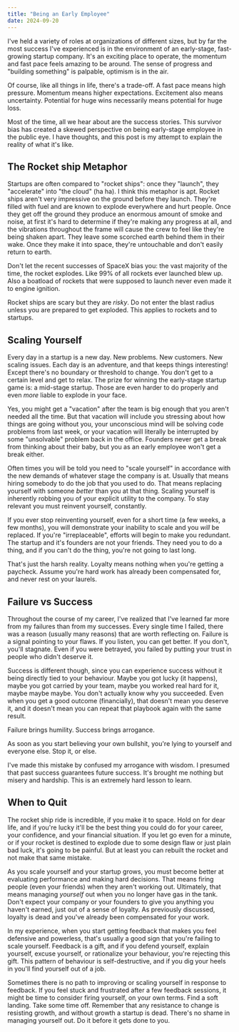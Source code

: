 ```yaml
---
title: "Being an Early Employee"
date: 2024-09-20
---
```


I've held a variety of roles at organizations of different sizes, but by far the most success I've experienced is in the environment of an early-stage, fast-growing startup company. It's an exciting place to operate, the momentum and fast pace feels amazing to be around. The sense of progress and "building something" is palpable, optimism is in the air.

Of course, like all things in life, there's a trade-off. A fast pace means high pressure. Momentum means higher expectations. Excitement also means uncertainty. Potential for huge wins necessarily means potential for huge loss.

Most of the time, all we hear about are the success stories. This survivor bias has created a skewed perspective on being early-stage employee in the public eye. I have thoughts, and this post is my attempt to explain the reality of what it's like.

## The Rocket ship Metaphor

Startups are often compared to "rocket ships": once they "launch", they "accelerate" into "the cloud" (ha ha). I think this metaphor is apt. Rocket ships aren't very impressive on the ground before they launch. They're filled with fuel and are known to explode everywhere and hurt people. Once they get off the ground they produce an enormous amount of smoke and noise, at first it's hard to determine if they're making any progress at all, and the vibrations throughout the frame will cause the crew to feel like they're being shaken apart. They leave some scorched earth behind them in their wake. Once they make it into space, they're untouchable and don't easily return to earth.

Don't let the recent successes of SpaceX bias you: the vast majority of the time, the rocket explodes. Like 99% of all rockets ever launched blew up. Also a boatload of rockets that were supposed to launch never even made it to engine ignition.

Rocket ships are scary but they are *risky*. Do not enter the blast radius unless you are prepared to get exploded. This applies to rockets and to startups.

## Scaling Yourself

Every day in a startup is a new day. New problems. New customers. New scaling issues. Each day is an adventure, and that keeps things interesting! Except there's no boundary or threshold to change. You don't get to a certain level and get to relax. The prize for winning the early-stage startup game is: a mid-stage startup. Those are even harder to do properly and even *more* liable to explode in your face.

Yes, you might get a "vacation" after the team is big enough that you aren't needed all the time. But that vacation will include you stressing about how things are going without you, your unconscious mind will be solving code problems from last week, or your vacation will literally be interrupted by some "unsolvable" problem back in the office. Founders never get a break from thinking about their baby, but you as an early employee won't get a break either.

Often times you will be told you need to "scale yourself" in accordance with the new demands of whatever stage the company is at. Usually that means hiring somebody to do the job that you used to do. That means replacing yourself with someone *better* than you at that thing. Scaling yourself is inherently robbing you of your explicit utility to the company. To stay relevant you must reinvent yourself, constantly.

If you ever stop reinventing yourself, even for a short time (a few weeks, a few months), you will demonstrate your inability to scale and you *will* be replaced. If you're "irreplaceable", efforts will begin to make you redundant. The startup and it's founders are not your friends. They need you to do a thing, and if you can't do the thing, you're not going to last long.

That's just the harsh reality. Loyalty means nothing when you're getting a paycheck. Assume you're hard work has already been compensated for, and never rest on your laurels.

## Failure vs Success

Throughout the course of my career, I've realized that I've learned far more from my failures than from my successes. Every single time I failed, there was a reason (usually many reasons) that are worth reflecting on. Failure is a signal pointing to your flaws. If you listen, you can get better. If you don't, you'll stagnate. Even if you were betrayed, you failed by putting your trust in people who didn't deserve it.

Success is different though, since you can experience success without it being directly tied to your behaviour. Maybe you got lucky (it happens), maybe you got carried by your team, maybe you worked real hard for it, maybe maybe maybe. You don't actually know why you succeeded. Even when you get a good outcome (financially), that doesn't mean you deserve it, and it doesn't mean you can repeat that playbook again with the same result.

Failure brings humility. Success brings arrogance.

As soon as you start believing your own bullshit, you're lying to yourself and everyone else. Stop it, or else.

I've made this mistake by confused my arrogance with wisdom. I presumed that past success guarantees future success. It's brought me nothing but misery and hardship. This is an extremely hard lesson to learn.

## When to Quit

The rocket ship ride is incredible, if you make it to space. Hold on for dear life, and if you're lucky it'll be the best thing you could do for your career, your confidence, and your financial situation. If you let go even for a minute, or if your rocket is destined to explode due to some design flaw or just plain bad luck, it's going to be painful. But at least you can rebuilt the rocket and not make that same mistake.

As you scale yourself and your startup grows, you must become better at evaluating performance and making hard decisions. That means firing people (even your friends) when they aren't working out. Ultimately, that means managing *yourself* out when you no longer have gas in the tank. Don't expect your company or your founders to give you anything you haven't earned, just out of a sense of loyalty. As previously discussed, loyalty is dead and you've already been compensated for your work.

In my experience, when you start getting feedback that makes you feel defensive and powerless, that's usually a good sign that you're failing to scale yourself. Feedback is a gift, and if you defend yourself, explain yourself, excuse yourself, or rationalize your behaviour, you're rejecting this gift. This pattern of behaviour is self-destructive, and if you dig your heels in you'll find yourself out of a job.

Sometimes there is no path to improving or scaling yourself in response to feedback. If you feel stuck and frustrated after a few feedback sessions, it might be time to consider firing yourself, on your own terms. Find a soft landing. Take some time off. Remember that any resistance to change is resisting growth, and without growth a startup is dead. There's no shame in managing yourself out. Do it before it gets done to you.
